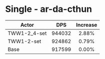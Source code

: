 # Single - ar-da-cthun
| Actor | DPS | Increase |
|---|:---:|:---:|
|TWW1-2_4-set|944032|2.88%|
|TWW1-2-set|924862|0.79%|
|Base|917599|0.00%|
